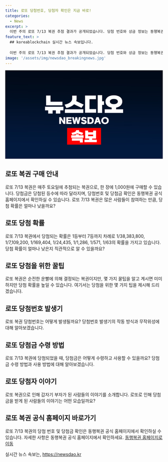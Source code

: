 ```yaml
---
title: 로또 당첨번호, 당첨자 확인은 지금 바로!
categories:
  - News
excerpt: >
  이번 주의 로또 7/13 복권 추첨 결과가 공개되었습니다. 당첨 번호와 상금 정보는 동행복권 공식 홈페이지에서 확인할 수 있습니다. 부자가 되기 위한 첫 걸음, 지금 확인해보세요!
feature_text: >
  ## koreablockchain 실시간 뉴스 속보입니다.

  이번 주의 로또 7/13 복권 추첨 결과가 공개되었습니다. 당첨 번호와 상금 정보는 동행복권 공식 홈페이지에서 확인할 수 있습니다. 부자가 되기 위한 첫 걸음, 지금 확인해보세요!
image: '/assets/img/newsdao_breakingnews.jpg'
---
```


<p><img src="/assets/img/newsdao_breakingnews.jpg" alt="koreablockchain 속보" /></p>

<h2 data-ke-size="size26">로또 복권 구매 안내</h2>

<p data-ke-size="size16">로또 7/13 복권은 매주 토요일에 추첨되는 복권으로, 한 장에 1,000원에 구매할 수 있습니다. 당첨금은 당첨된 등수에 따라 달라지며, 당첨번호 및 당첨금 확인은 동행복권 공식 홈페이지에서 확인하실 수 있습니다. 로또 7/13 복권은 많은 사람들이 참여하는 만큼, 당첨 확률은 얼마나 낮을까요?</p>

<h2 data-ke-size="size26">로또 당첨 확률</h2>

<p data-ke-size="size16">로또 7/13 복권에서 당첨되는 확률은 1등부터 7등까지 차례로 1/38,383,800, 1/7,109,200, 1/169,404, 1/24,435, 1/1,286, 1/571, 1/63의 확률을 가지고 있습니다. 당첨 확률이 얼마나 낮은지 직관적으로 알 수 있을까요?</p>

<h2 data-ke-size="size26">로또 당첨을 위한 꿀팁</h2>

<p data-ke-size="size16">로또 복권은 순전한 운빨에 의해 결정되는 복권이지만, 몇 가지 꿀팁을 알고 계시면 미미하지만 당첨 확률을 높일 수 있습니다. 여기서는 당첨을 위한 몇 가지 팁을 제시해 드리겠습니다.</p>

<h2 data-ke-size="size26">로또 당첨번호 발생기</h2>

<p data-ke-size="size16">로또 복권 당첨번호는 어떻게 발생될까요? 당첨번호 발생기의 작동 방식과 무작위성에 대해 알아보겠습니다.</p>

<h2 data-ke-size="size26">로또 당첨금 수령 방법</h2>

<p data-ke-size="size16">로또 7/13 복권에 당첨되었을 때, 당첨금은 어떻게 수령하고 사용할 수 있을까요? 당첨금 수령 방법과 사용 방법에 대해 알아보겠습니다.</p>

<h2 data-ke-size="size26">로또 당첨자 이야기</h2>

<p data-ke-size="size16">로또 복권으로 인해 갑자기 부자가 된 사람들의 이야기를 소개합니다. 로또로 인해 당첨금을 받게 된 사람들의 이야기는 어떤 모습일까요?</p>

<h2 data-ke-size="size26">로또 복권 공식 홈페이지 바로가기</h2>

<p data-ke-size="size16">로또 7/13 복권의 당첨 번호 및 당첨금 확인은 동행복권 공식 홈페이지에서 확인하실 수 있습니다. 자세한 사항은 동행복권 공식 홈페이지에서 확인하세요. <a href="https://www.dhlottery.co.kr" target="_blank" rel="noopener">동행복권 홈페이지로 이동</a></p>
실시간 뉴스 속보는, <a href="https://newsdao.kr" rel="dofollow">https://newsdao.kr</a>


